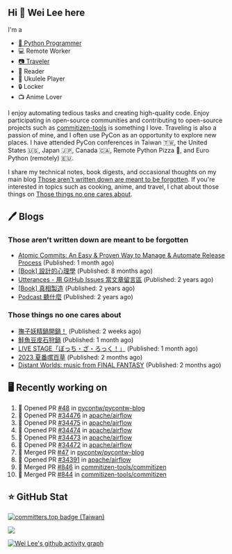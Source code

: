 ## Hi 👋 Wei Lee here

I'm a

* [🐍 Python Programmer](https://pycon-note.wei-lee.me/)
* 💻 Remote Worker
* [📷 Traveler](https://travlog.wei-lee.me/)
* 📖 Reader
* 🎵 Ukulele Player
* 🔒 Locker
* 📺 Anime Lover

I enjoy automating tedious tasks and creating high-quality code. Enjoy participating in open-source communities and contributing to open-source projects such as [commitizen-tools](https://github.com/commitizen-tools) is something I love. Traveling is also a passion of mine, and I often use PyCon as an opportunity to explore new places. I have attended PyCon conferences in Taiwan 🇹🇼, the United States 🇺🇸, Japan 🇯🇵, Canada 🇨🇦, Remote Python Pizza 🍕, and Euro Python (remotely) 🇪🇺.

I share my technical notes, book digests, and occasional thoughts on my main blog [Those aren't written down are meant to be forgotten](https://blog.wei-lee.me/). If you're interested in topics such as cooking, anime, and travel, I chat about those things on [Those things no one cares about](https://travlog.wei-lee.me/).

## 🖊️ Blogs

### Those aren't written down are meant to be forgotten

* [Atomic Commits: An Easy &amp; Proven Way to Manage &amp; Automate Release Process](https://blog.wei-lee.me/posts/tech/2023/08/atomic-commits-coscup-2023) (Published: 1 month ago)
* [[Book] 設計的心理學](https://blog.wei-lee.me/posts/book/2023/01/the-design-of-everyday-things) (Published: 8 months ago)
* [Utterances - 用 GitHub Issues 當文章留言區](https://blog.wei-lee.me/posts/tech/2022/02/use-github-issues-as-comment-system) (Published: 2 years ago)
* [[Book] 真相製造](https://blog.wei-lee.me/posts/book/2022/02/reality-is-business) (Published: 2 years ago)
* [Podcast 聽什麼](https://blog.wei-lee.me/posts/gossiping/2021/12/podcast-i-listen-to) (Published: 2 years ago)

### Those things no one cares about

* [撫子妖精鍋開鍋！](https://travlog.wei-lee.me/posts/cook/2023/08/season-nadeshiko-pot) (Published: 2 weeks ago)
* [鮭魚豆皮石狩鍋](https://travlog.wei-lee.me/posts/cook/2023/08/yuru-camp-salmon-pot) (Published: 1 month ago)
* [LIVE STAGE「ぼっち・ざ・ろっく！」](https://travlog.wei-lee.me/posts/review/2023/08/btr-stage) (Published: 1 month ago)
* [2023 夏番嚐百草](https://travlog.wei-lee.me/posts/review/2023/07/what-i-will-watch-in-2023-summer) (Published: 2 months ago)
* [Distant Worlds: music from FINAL FANTASY](https://travlog.wei-lee.me/posts/review/2023/07/distant-worlds-music-from-FINAL-FANTASY) (Published: 2 months ago)

## 🖥️ Recently working on

1. 💪 Opened PR [#48](https://github.com/pycontw/pycontw-blog/pull/48) in [pycontw/pycontw-blog](https://github.com/pycontw/pycontw-blog)
2. 💪 Opened PR [#34476](https://github.com/apache/airflow/pull/34476) in [apache/airflow](https://github.com/apache/airflow)
3. 💪 Opened PR [#34475](https://github.com/apache/airflow/pull/34475) in [apache/airflow](https://github.com/apache/airflow)
4. 💪 Opened PR [#34474](https://github.com/apache/airflow/pull/34474) in [apache/airflow](https://github.com/apache/airflow)
5. 💪 Opened PR [#34473](https://github.com/apache/airflow/pull/34473) in [apache/airflow](https://github.com/apache/airflow)
6. 💪 Opened PR [#34472](https://github.com/apache/airflow/pull/34472) in [apache/airflow](https://github.com/apache/airflow)
7. 🎉 Merged PR [#47](https://github.com/pycontw/pycontw-blog/pull/47) in [pycontw/pycontw-blog](https://github.com/pycontw/pycontw-blog)
8. 💪 Opened PR [#34391](https://github.com/apache/airflow/pull/34391) in [apache/airflow](https://github.com/apache/airflow)
9. 🎉 Merged PR [#846](https://github.com/commitizen-tools/commitizen/pull/846) in [commitizen-tools/commitizen](https://github.com/commitizen-tools/commitizen)
10. 🎉 Merged PR [#844](https://github.com/commitizen-tools/commitizen/pull/844) in [commitizen-tools/commitizen](https://github.com/commitizen-tools/commitizen)


## ⭐ GitHub Stat

[![committers.top badge (Taiwan)](https://user-badge.committers.top/taiwan_public/Lee-W.svg)](https://user-badge.committers.top/taiwan_public/Lee-W)

[![](https://github-readme-stats.vercel.app/api?username=Lee-W&show_icons=true&hide_title=true&cache_seconds=86400)](https://github.com/anuraghazra/github-readme-stats)

[![Wei Lee's github activity graph](https://github-readme-activity-graph.vercel.app/graph?username=Lee-W&theme=dracula)](https://github.com/ashutosh00710/github-readme-activity-graph)
